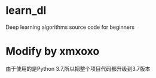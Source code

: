 # learn_dl
Deep learning algorithms source code for beginners
# Modify by xmxoxo
由于使用的是Python 3.7,所以把整个项目代码都升级到3.7版本
